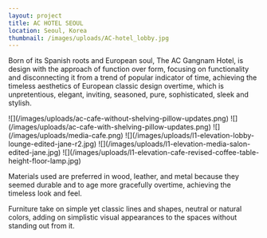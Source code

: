 ```yaml
---
layout: project
title: AC HOTEL SEOUL
location: Seoul, Korea
thumbnail: /images/uploads/AC-hotel_lobby.jpg
---
```


Born of its Spanish roots and European soul, The AC Gangnam Hotel, is design with the approach of function over form, focusing on functionality and disconnecting it from a trend of popular indicator of time, achieving the timeless aesthetics of European classic design overtime, which is unpretentious, elegant, inviting, seasoned, pure, sophisticated, sleek and stylish.

<ImageSlider>
![](/images/uploads/ac-cafe-without-shelving-pillow-updates.png)
![](/images/uploads/ac-cafe-with-shelving-pillow-updates.png)
![](/images/uploads/media-cafe.png)
![](/images/uploads/l1-elevation-lobby-lounge-edited-jane-r2.jpg)
![](/images/uploads/l1-elevation-media-salon-edited-jane.jpg)
![](/images/uploads/l1-elevation-cafe-revised-coffee-table-height-floor-lamp.jpg)
</ImageSlider>

Materials used are preferred in wood, leather, and metal because they seemed durable and to age more gracefully overtime, achieving the timeless look and feel.

Furniture take on simple yet classic lines and shapes, neutral or natural colors, adding on simplistic visual appearances to the spaces without standing out from it.
